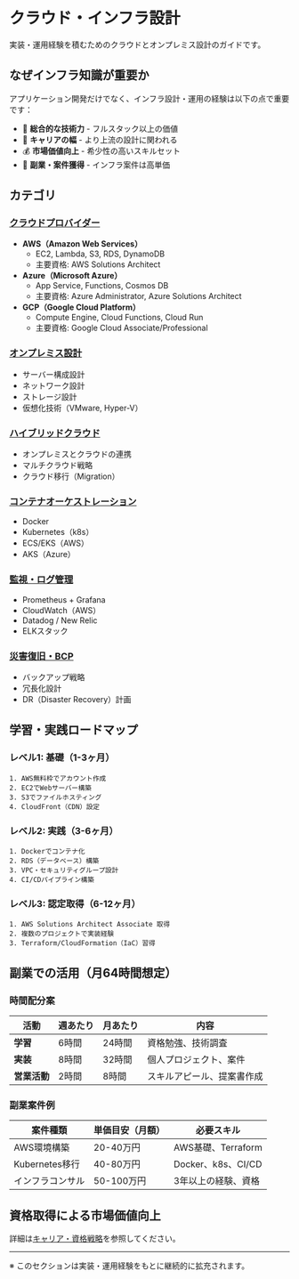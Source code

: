 # クラウド・インフラ設計

実装・運用経験を積むためのクラウドとオンプレミス設計のガイドです。

## なぜインフラ知識が重要か

アプリケーション開発だけでなく、インフラ設計・運用の経験は以下の点で重要です：

- 🎯 **総合的な技術力** - フルスタック以上の価値
- 💼 **キャリアの幅** - より上流の設計に関われる
- 💰 **市場価値向上** - 希少性の高いスキルセット
- 🔄 **副業・案件獲得** - インフラ案件は高単価

## カテゴリ

### [クラウドプロバイダー](/infrastructure/cloud-providers)
- **AWS（Amazon Web Services）**
  - EC2, Lambda, S3, RDS, DynamoDB
  - 主要資格: AWS Solutions Architect
- **Azure（Microsoft Azure）**
  - App Service, Functions, Cosmos DB
  - 主要資格: Azure Administrator, Azure Solutions Architect
- **GCP（Google Cloud Platform）**
  - Compute Engine, Cloud Functions, Cloud Run
  - 主要資格: Google Cloud Associate/Professional

### [オンプレミス設計](/infrastructure/on-premise)
- サーバー構成設計
- ネットワーク設計
- ストレージ設計
- 仮想化技術（VMware, Hyper-V）

### [ハイブリッドクラウド](/infrastructure/hybrid-cloud)
- オンプレミスとクラウドの連携
- マルチクラウド戦略
- クラウド移行（Migration）

### [コンテナオーケストレーション](/infrastructure/container-orchestration)
- Docker
- Kubernetes（k8s）
- ECS/EKS（AWS）
- AKS（Azure）

### [監視・ログ管理](/infrastructure/monitoring)
- Prometheus + Grafana
- CloudWatch（AWS）
- Datadog / New Relic
- ELKスタック

### [災害復旧・BCP](/infrastructure/disaster-recovery)
- バックアップ戦略
- 冗長化設計
- DR（Disaster Recovery）計画

## 学習・実践ロードマップ

### レベル1: 基礎（1-3ヶ月）
```
1. AWS無料枠でアカウント作成
2. EC2でWebサーバー構築
3. S3でファイルホスティング
4. CloudFront（CDN）設定
```

### レベル2: 実践（3-6ヶ月）
```
1. Dockerでコンテナ化
2. RDS（データベース）構築
3. VPC・セキュリティグループ設計
4. CI/CDパイプライン構築
```

### レベル3: 認定取得（6-12ヶ月）
```
1. AWS Solutions Architect Associate 取得
2. 複数のプロジェクトで実装経験
3. Terraform/CloudFormation（IaC）習得
```

## 副業での活用（月64時間想定）

### 時間配分案

| 活動 | 週あたり | 月あたり | 内容 |
|------|---------|---------|------|
| **学習** | 6時間 | 24時間 | 資格勉強、技術調査 |
| **実装** | 8時間 | 32時間 | 個人プロジェクト、案件 |
| **営業活動** | 2時間 | 8時間 | スキルアピール、提案書作成 |

### 副業案件例

| 案件種類 | 単価目安（月額） | 必要スキル |
|---------|---------------|-----------|
| AWS環境構築 | 20-40万円 | AWS基礎、Terraform |
| Kubernetes移行 | 40-80万円 | Docker、k8s、CI/CD |
| インフラコンサル | 50-100万円 | 3年以上の経験、資格 |

## 資格取得による市場価値向上

詳細は[キャリア・資格戦略](/career-strategy)を参照してください。

---

※ このセクションは実装・運用経験をもとに継続的に拡充されます。
